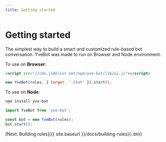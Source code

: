 ```yaml
---
title: Getting started
---
```


# Getting started

The simplest way to build a smart and customized rule-based bot conversation. YveBot was made to run on Browser and Node environment.

To use on **Browser**:

```html
<script src="//cdn.jsdelivr.net/npm/yve-bot/lib/ui.js"></script>
```

```javascript
new YveBot(rules, { target: '.Chat' }).start();
```

To use on **Node**:

```bash
npm install yve-bot
```

```javascript
import YveBot from 'yve-bot';

const bot = new YveBot(rules);
bot.start();
```

[Next: Building rules]({{ site.baseurl }}/docs/building-rules){:.btn}

